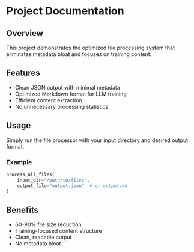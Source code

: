 # Project Documentation

## Overview
This project demonstrates the optimized file processing system that eliminates metadata bloat and focuses on training content.

## Features
- Clean JSON output with minimal metadata
- Optimized Markdown format for LLM training
- Efficient content extraction
- No unnecessary processing statistics

## Usage
Simply run the file processor with your input directory and desired output format.

### Example
```python
process_all_files(
    input_dir="/path/to/files",
    output_file="output.json"  # or output.md
)
```

## Benefits
- 60-90% file size reduction
- Training-focused content structure
- Clean, readable output
- No metadata bloat